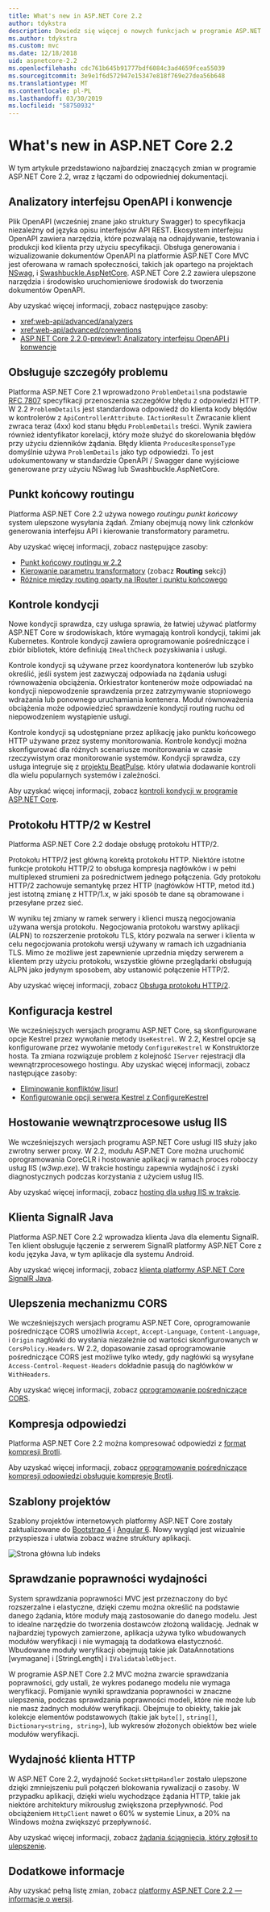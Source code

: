 ```yaml
---
title: What's new in ASP.NET Core 2.2
author: tdykstra
description: Dowiedz się więcej o nowych funkcjach w programie ASP.NET Core 2.2.
ms.author: tdykstra
ms.custom: mvc
ms.date: 12/18/2018
uid: aspnetcore-2.2
ms.openlocfilehash: cdc761b645b91777bdf6084c3ad4659fcea55039
ms.sourcegitcommit: 3e9e1f6d572947e15347e818f769e27dea56b648
ms.translationtype: MT
ms.contentlocale: pl-PL
ms.lasthandoff: 03/30/2019
ms.locfileid: "58750932"
---
```

# <a name="whats-new-in-aspnet-core-22"></a>What's new in ASP.NET Core 2.2

W tym artykule przedstawiono najbardziej znaczących zmian w programie ASP.NET Core 2.2, wraz z łączami do odpowiedniej dokumentacji.

## <a name="openapi-analyzers--conventions"></a>Analizatory interfejsu OpenAPI i konwencje

Plik OpenAPI (wcześniej znane jako struktury Swagger) to specyfikacja niezależny od języka opisu interfejsów API REST. Ekosystem interfejsu OpenAPI zawiera narzędzia, które pozwalają na odnajdywanie, testowania i produkcji kod klienta przy użyciu specyfikacji. Obsługa generowania i wizualizowanie dokumentów OpenAPI na platformie ASP.NET Core MVC jest oferowana w ramach społeczności, takich jak opartego na projektach [NSwag](https://github.com/RSuter/NSwag), i [Swashbuckle.AspNetCore](https://github.com/domaindrivendev/Swashbuckle.AspNetCore). ASP.NET Core 2.2 zawiera ulepszone narzędzia i środowisko uruchomieniowe środowisk do tworzenia dokumentów OpenAPI.

Aby uzyskać więcej informacji, zobacz następujące zasoby:

* <xref:web-api/advanced/analyzers>
* <xref:web-api/advanced/conventions>
* [ASP.NET Core 2.2.0-preview1: Analizatory interfejsu OpenAPI i konwencje](https://blogs.msdn.microsoft.com/webdev/2018/08/23/asp-net-core-2-20-preview1-open-api-analyzers-conventions/)

## <a name="problem-details-support"></a>Obsługuje szczegóły problemu

Platforma ASP.NET Core 2.1 wprowadzono `ProblemDetails`na podstawie [RFC 7807](https://tools.ietf.org/html/rfc7807) specyfikacji przenoszenia szczegółów błędu z odpowiedzi HTTP. W 2.2 `ProblemDetails` jest standardowa odpowiedź do klienta kody błędów w kontrolerów z `ApiControllerAttribute`. `IActionResult` Zwracanie klient zwraca teraz (4xx) kod stanu błędu `ProblemDetails` treści. Wynik zawiera również identyfikator korelacji, który może służyć do skorelowania błędów przy użyciu dzienników żądania. Błędy klienta `ProducesResponseType` domyślnie używa `ProblemDetails` jako typ odpowiedzi. To jest udokumentowany w standardzie OpenAPI / Swagger dane wyjściowe generowane przy użyciu NSwag lub Swashbuckle.AspNetCore.

## <a name="endpoint-routing"></a>Punkt końcowy routingu

Platforma ASP.NET Core 2.2 używa nowego *routingu punkt końcowy* system ulepszone wysyłania żądań. Zmiany obejmują nowy link członków generowania interfejsu API i kierowanie transformatory parametru.

Aby uzyskać więcej informacji, zobacz następujące zasoby:

* [Punkt końcowy routingu w 2.2](https://blogs.msdn.microsoft.com/webdev/2018/08/27/asp-net-core-2-2-0-preview1-endpoint-routing/)
* [Kierowanie parametru transformatory](https://www.hanselman.com/blog/ASPNETCore22ParameterTransformersForCleanURLGenerationAndSlugsInRazorPagesOrMVC.aspx) (zobacz **Routing** sekcji)
* [Różnice między routing oparty na IRouter i punktu końcowego](xref:fundamentals/routing?view=aspnetcore-2.2#differences-from-earlier-versions-of-routing)

## <a name="health-checks"></a>Kontrole kondycji

Nowe kondycji sprawdza, czy usługa sprawia, że łatwiej używać platformy ASP.NET Core w środowiskach, które wymagają kontroli kondycji, takimi jak Kubernetes. Kontrole kondycji zawiera oprogramowanie pośredniczące i zbiór bibliotek, które definiują `IHealthCheck` pozyskiwania i usługi.

Kontrole kondycji są używane przez koordynatora kontenerów lub szybko określić, jeśli system jest zazwyczaj odpowiada na żądania usługi równoważenia obciążenia. Orkiestrator kontenerów może odpowiadać na kondycji niepowodzenie sprawdzenia przez zatrzymywanie stopniowego wdrażania lub ponownego uruchamiania kontenera. Moduł równoważenia obciążenia może odpowiedzieć sprawdzenie kondycji routing ruchu od niepowodzeniem wystąpienie usługi.

Kontrole kondycji są udostępniane przez aplikację jako punktu końcowego HTTP używane przez systemy monitorowania. Kontrole kondycji można skonfigurować dla różnych scenariusze monitorowania w czasie rzeczywistym oraz monitorowanie systemów. Kondycji sprawdza, czy usługa integruje się z [projektu BeatPulse](https://github.com/Xabaril/BeatPulse). który ułatwia dodawanie kontroli dla wielu popularnych systemów i zależności.

Aby uzyskać więcej informacji, zobacz [kontroli kondycji w programie ASP.NET Core](xref:host-and-deploy/health-checks).

## <a name="http2-in-kestrel"></a>Protokołu HTTP/2 w Kestrel

Platforma ASP.NET Core 2.2 dodaje obsługę protokołu HTTP/2. 

Protokołu HTTP/2 jest główną korektą protokołu HTTP. Niektóre istotne funkcje protokołu HTTP/2 to obsługa kompresja nagłówków i w pełni multiplexed strumieni za pośrednictwem jednego połączenia. Gdy protokołu HTTP/2 zachowuje semantykę przez HTTP (nagłówków HTTP, metod itd.) jest istotną zmianę z HTTP/1.x, w jaki sposób te dane są obramowane i przesyłane przez sieć.

W wyniku tej zmiany w ramek serwery i klienci muszą negocjowania używana wersja protokołu. Negocjowania protokołu warstwy aplikacji (ALPN) to rozszerzenie protokołu TLS, który pozwala na serwer i klienta w celu negocjowania protokołu wersji używany w ramach ich uzgadniania TLS. Mimo że możliwe jest zapewnienie uprzednia między serwerem a klientem przy użyciu protokołu, wszystkie główne przeglądarki obsługują ALPN jako jedynym sposobem, aby ustanowić połączenie HTTP/2.

Aby uzyskać więcej informacji, zobacz [Obsługa protokołu HTTP/2](xref:fundamentals/servers/index?view=aspnetcore-2.2#http2-support).

## <a name="kestrel-configuration"></a>Konfiguracja kestrel

We wcześniejszych wersjach programu ASP.NET Core, są skonfigurowane opcje Kestrel przez wywołanie metody `UseKestrel`. W 2.2, Kestrel opcje są konfigurowane przez wywołanie metody `ConfigureKestrel` w Konstruktorze hosta. Ta zmiana rozwiązuje problem z kolejność `IServer` rejestracji dla wewnątrzprocesowego hostingu. Aby uzyskać więcej informacji, zobacz następujące zasoby:

* [Eliminowanie konfliktów Iisurl](https://github.com/aspnet/KestrelHttpServer/issues/2760)
* [Konfigurowanie opcji serwera Kestrel z ConfigureKestrel](xref:fundamentals/servers/kestrel?view=aspnetcore-2.2#how-to-use-kestrel-in-aspnet-core-apps)

## <a name="iis-in-process-hosting"></a>Hostowanie wewnątrzprocesowe usług IIS

We wcześniejszych wersjach programu ASP.NET Core usługi IIS służy jako zwrotny serwer proxy. W 2.2, modułu ASP.NET Core można uruchomić oprogramowania CoreCLR i hostowanie aplikacji w ramach proces roboczy usług IIS (*w3wp.exe*). W trakcie hostingu zapewnia wydajność i zyski diagnostycznych podczas korzystania z użyciem usług IIS.

Aby uzyskać więcej informacji, zobacz [hosting dla usług IIS w trakcie](xref:host-and-deploy/aspnet-core-module?view=aspnetcore-2.2#in-process-hosting-model).

## <a name="signalr-java-client"></a>Klienta SignalR Java

Platforma ASP.NET Core 2.2 wprowadza klienta Java dla elementu SignalR. Ten klient obsługuje łączenie z serwerem SignalR platformy ASP.NET Core z kodu języka Java, w tym aplikacje dla systemu Android.

Aby uzyskać więcej informacji, zobacz [klienta platformy ASP.NET Core SignalR Java](https://docs.microsoft.com/aspnet/core/signalr/java-client?view=aspnetcore-2.2).

## <a name="cors-improvements"></a>Ulepszenia mechanizmu CORS

We wcześniejszych wersjach programu ASP.NET Core, oprogramowanie pośredniczące CORS umożliwia `Accept`, `Accept-Language`, `Content-Language`, i `Origin` nagłówki do wysłania niezależnie od wartości skonfigurowanych w `CorsPolicy.Headers`. W 2.2, dopasowanie zasad oprogramowanie pośredniczące CORS jest możliwe tylko wtedy, gdy nagłówki są wysyłane `Access-Control-Request-Headers` dokładnie pasują do nagłówków w `WithHeaders`.

Aby uzyskać więcej informacji, zobacz [oprogramowanie pośredniczące CORS](xref:security/cors?view=aspnetcore-2.2#set-the-allowed-request-headers).

## <a name="response-compression"></a>Kompresja odpowiedzi

Platforma ASP.NET Core 2.2 można kompresować odpowiedzi z [format kompresji Brotli](https://tools.ietf.org/html/rfc7932).

Aby uzyskać więcej informacji, zobacz [oprogramowanie pośredniczące kompresji odpowiedzi obsługuje kompresję Brotli](xref:performance/response-compression?view=aspnetcore-2.2#brotli-compression-provider).

## <a name="project-templates"></a>Szablony projektów

Szablony projektów internetowych platformy ASP.NET Core zostały zaktualizowane do [Bootstrap 4](https://getbootstrap.com/docs/4.1/migration/) i [Angular 6](https://blog.angular.io/version-6-of-angular-now-available-cc56b0efa7a4). Nowy wygląd jest wizualnie przyspiesza i ułatwia zobacz ważne struktury aplikacji.

![Strona główna lub indeks](~/tutorials/razor-pages/razor-pages-start/_static/home2.2.png)

## <a name="validation-performance"></a>Sprawdzanie poprawności wydajności

System sprawdzania poprawności MVC jest przeznaczony do być rozszerzalne i elastyczne, dzięki czemu można określić na podstawie danego żądania, które moduły mają zastosowanie do danego modelu. Jest to idealne narzędzie do tworzenia dostawców złożoną walidację. Jednak w najbardziej typowych zamierzone, aplikacja używa tylko wbudowanych modułów weryfikacji i nie wymagają ta dodatkowa elastyczność. Wbudowane moduły weryfikacji obejmują takie jak DataAnnotations [wymagane] i [StringLength] i `IValidatableObject`.

W programie ASP.NET Core 2.2 MVC można zwarcie sprawdzania poprawności, gdy ustali, że wykres podanego modelu nie wymaga weryfikacji. Pomijanie wyniki sprawdzania poprawności w znaczne ulepszenia, podczas sprawdzania poprawności modeli, które nie może lub nie masz żadnych modułów weryfikacji. Obejmuje to obiekty, takie jak kolekcje elementów podstawowych (takie jak `byte[]`, `string[]`, `Dictionary<string, string>`), lub wykresów złożonych obiektów bez wiele modułów weryfikacji.

## <a name="http-client-performance"></a>Wydajność klienta HTTP

W ASP.NET Core 2.2, wydajność `SocketsHttpHandler` zostało ulepszone dzięki zmniejszeniu puli połączeń blokowania rywalizacji o zasoby. W przypadku aplikacji, dzięki wielu wychodzące żądania HTTP, takie jak niektóre architektury mikrousług zwiększona przepływność. Pod obciążeniem `HttpClient` nawet o 60% w systemie Linux, a 20% na Windows można zwiększyć przepływność.

Aby uzyskać więcej informacji, zobacz [żądania ściągnięcia, który zgłosił to ulepszenie](https://github.com/dotnet/corefx/pull/32568).

## <a name="additional-information"></a>Dodatkowe informacje

Aby uzyskać pełną listę zmian, zobacz [platformy ASP.NET Core 2.2 — informacje o wersji](https://github.com/aspnet/Home/releases/tag/2.2.0).
